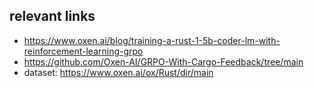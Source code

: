 ## relevant links
- https://www.oxen.ai/blog/training-a-rust-1-5b-coder-lm-with-reinforcement-learning-grpo
- https://github.com/Oxen-AI/GRPO-With-Cargo-Feedback/tree/main
- dataset: https://www.oxen.ai/ox/Rust/dir/main
